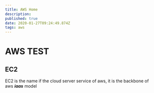 ```yaml
---
title: AWS Home
description: 
published: true
date: 2020-01-27T09:24:49.874Z
tags: aws
---
```


# AWS TEST

## EC2
    
EC2 is the name if the cloud server service of aws, it is the backbone of aws ***iaas*** model

